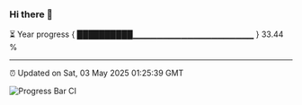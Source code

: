 ### Hi there 👋

⏳ Year progress { ██████████▁▁▁▁▁▁▁▁▁▁▁▁▁▁▁▁▁▁▁▁ } 33.44 %

---

⏰ Updated on Sat, 03 May 2025 01:25:39 GMT

![Progress Bar CI](https://github.com/liununu/liununu/workflows/Progress%20Bar%20CI/badge.svg)
